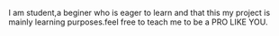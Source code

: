  I am student,a beginer who is eager to learn  and that this my project is mainly learning purposes.feel free to teach me to be a PRO LIKE YOU.
